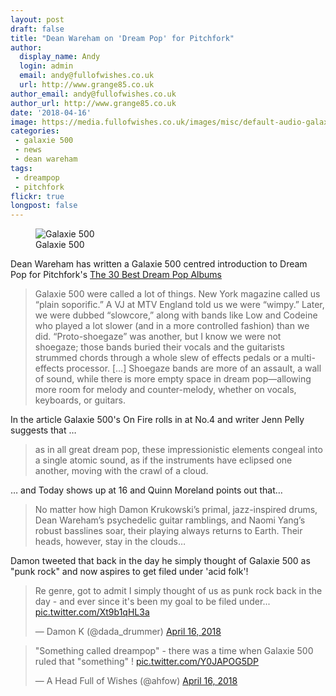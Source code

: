 ```yaml
---
layout: post
draft: false
title: "Dean Wareham on 'Dream Pop' for Pitchfork"
author:
  display_name: Andy
  login: admin
  email: andy@fullofwishes.co.uk
  url: http://www.grange85.co.uk
author_email: andy@fullofwishes.co.uk
author_url: http://www.grange85.co.uk
date: '2018-04-16'
image: https://media.fullofwishes.co.uk/images/misc/default-audio-galaxie-500.jpg
categories:
 - galaxie 500
 - news
 - dean wareham
tags:
 - dreampop
 - pitchfork
flickr: true
longpost: false
---
```


<figure class="caption aligncenter"><img src="https://media.fullofwishes.co.uk/images/misc/default-audio-galaxie-500.jpg" alt="Galaxie 500" /><figcaption class="caption-text">Galaxie 500</figcaption></figure>
<p class="lead">Dean Wareham has written a Galaxie 500 centred introduction to Dream Pop for Pitchfork's <a href="https://pitchfork.com/features/lists-and-guides/the-30-best-dream-pop-albums/">The 30 Best Dream Pop Albums</a></p>

<blockquote>Galaxie 500 were called a lot of things. New York magazine called us “plain soporific.” A VJ at MTV England told us we were “wimpy.” Later, we were dubbed “slowcore,” along with bands like Low and Codeine who played a lot slower (and in a more controlled fashion) than we did. “Proto-shoegaze” was another, but I know we were not shoegaze; those bands buried their vocals and the guitarists strummed chords through a whole slew of effects pedals or a multi-effects processor. [&hellip;] Shoegaze bands are more of an assault, a wall of sound, while there is more empty space in dream pop—allowing more room for melody and counter-melody, whether on vocals, keyboards, or guitars.</blockquote>

<p>In the article Galaxie 500's On Fire rolls in at No.4 and writer Jenn Pelly suggests that &hellip;</p>
<blockquote>as in all great dream pop, these impressionistic elements congeal into a single atomic sound, as if the instruments have eclipsed one another, moving with the crawl of a cloud.</blockquote>

<p>&hellip; and Today shows up at 16 and Quinn Moreland points out that&hellip;</p>
<blockquote>No matter how high Damon Krukowski’s primal, jazz-inspired drums, Dean Wareham’s psychedelic guitar ramblings, and Naomi Yang’s robust basslines soar, their playing always returns to Earth. Their heads, however, stay in the clouds&hellip;</blockquote>

<p>Damon tweeted that back in the day he simply thought of Galaxie 500 as "punk rock" and now aspires to get filed under 'acid folk'!</p>

<blockquote class="twitter-tweet" data-partner="tweetdeck"><p lang="en" dir="ltr">Re genre, got to admit I simply thought of us as punk rock back in the day - and ever since it&#39;s been my goal to be filed under... <a href="https://t.co/Xt9b1qHL3a">pic.twitter.com/Xt9b1qHL3a</a></p>&mdash; Damon K (@dada_drummer) <a href="https://twitter.com/dada_drummer/status/985901530112053248?ref_src=twsrc%5Etfw">April 16, 2018</a></blockquote>

<blockquote class="twitter-tweet" data-partner="tweetdeck"><p lang="en" dir="ltr">&quot;Something called dreampop&quot; - there was a time when Galaxie 500 ruled that &quot;something&quot; ! <a href="https://t.co/Y0JAPOG5DP">pic.twitter.com/Y0JAPOG5DP</a></p>&mdash; A Head Full of Wishes (@ahfow) <a href="https://twitter.com/ahfow/status/985912826740002818?ref_src=twsrc%5Etfw">April 16, 2018</a></blockquote>
